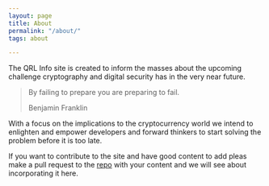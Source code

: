 ```yaml
---
layout: page
title: About
permalink: "/about/"
tags: about

---
```

The QRL Info site is created to inform the masses about the upcoming challenge cryptography and digital security has in the very near future.

> By failing to prepare you are preparing to fail.
>
> Benjamin Franklin

With a focus on the implications to the cryptocurrency world we intend to enlighten and empower developers and forward thinkers to start solving the problem before it is too late.

If you want to contribute to the site and have good content to add pleas make a pull request to the [repo](https://github.com/fr1t2/theqrl.info "TheQRL.info Repo") with your content and we will see about incorporating it here.